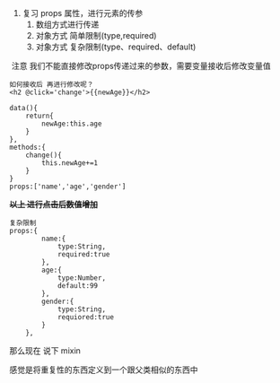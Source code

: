 1. 复习 props 属性，进行元素的传参
    1. 数组方式进行传递
    2. 对象方式 简单限制(type,required)
    3. 对象方式 复杂限制(type、required、default)

​	注意 我们不能直接修改props传递过来的参数，需要变量接收后修改变量值

```vue
如何接收后 再进行修改呢？
<h2 @click='change'>{{newAge}}</h2>

data(){
	return{
		newAge:this.age
	}
},
methods:{
	change(){
		this.newAge+=1
	}
}
props:['name','age','gender']
```

~~**以上 进行点击后数值增加**~~

```vue
复杂限制
props:{
        name:{
            type:String,
            required:true
        },
        age:{
            type:Number,
            default:99
        },
        gender:{
            type:String,
            requiored:true
        }
    },
```

那么现在 说下 mixin

感觉是将重复性的东西定义到一个跟父类相似的东西中